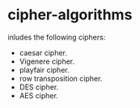 # cipher-algorithms
inludes the following ciphers:
- caesar cipher.
- Vigenere cipher.
- playfair cipher.
- row transposition cipher.
- DES cipher.
- AES cipher.
